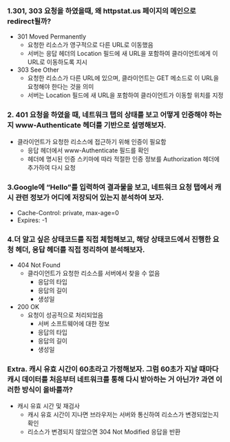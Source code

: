 ### 1.301, 303 요청을 하였을때, 왜 httpstat.us 페이지의 메인으로 redirect될까?
- 301 Moved Permanently
  - 요청한 리소스가 영구적으로 다른 URL로 이동했음
  - 서버는 응답 헤더의 Location 필드에 새 URL을 포함하여 클라이언트에게 이 URL로 이동하도록 지시
- 303 See Other
  - 요청한 리소스가 다른 URL에 있으며, 클라이언트는 GET 메소드로 이 URL을 요청해야 한다는 것을 의미
  - 서버는 Location 필드에 새 URL을 포함하여 클라이언트가 이동할 위치를 지정
### 2. 401 요청을 하였을 때, 네트워크 탭의 상태를 보고 어떻게 인증해야 하는지 www-Authenticate 헤더를 기반으로 설명해보자.
- 클라이언트가 요청한 리소스에 접근하기 위해 인증이 필요함
  - 응답 헤더에서 www-Authenticate 필드를 확인
  - 헤더에 명시된 인증 스키마에 따라 적절한 인증 정보를 Authorization 헤더에 추가하여 다시 요청
### 3.Google에 “Hello”를 입력하여 결과물을 보고, 네트워크 요청 탭에서 캐시 관련 정보가 어디에 저장되어 있는지 분석하여 보자.
- Cache-Control: private, max-age=0
- Expires: -1
### 4.더 알고 싶은 상태코드를 직접 체험해보고, 해당 상태코드에서 진행한 요청 헤더, 응답 헤더를 직접 정리하여 분석해보자.
- 404 Not Found
  - 클라이언트가 요청한 리소스를 서버에서 찾을 수 없음
    - 응답의 타입
    - 응답의 길이
    - 생성일
- 200 OK
  - 요청이 성공적으로 처리되었음
    - 서버 소프트웨어에 대한 정보
    - 응답의 타입
    - 응답의 길이
    - 생성일
### Extra. 캐시 유효 시간이 60초라고 가정해보자. 그럼 60초가 지날 때마다  캐시 데이터를 처음부터 네트워크를 통해 다시 받아하는 거 아닌가? 과연 이러한 방식이 올바를까?
- 캐시 유효 시간 및 재검사
  - 캐시 유효 시간이 지나면 브라우저는 서버와 통신하여 리소스가 변경되었는지 확인
  - 리소스가 변경되지 않았으면 304 Not Modified 응답을 반환
